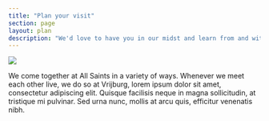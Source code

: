 ```yaml
---
title: "Plan your visit"
section: page
layout: plan
description: "We'd love to have you in our midst and learn from and with you"
---
```

![](https://images.unsplash.com/photo-1629141647408-fb1ab2ccb7ec?q=80&w=2940&auto=format&fit=crop&ixlib=rb-4.0.3&ixid=M3wxMjA3fDB8MHxwaG90by1wYWdlfHx8fGVufDB8fHx8fA%3D%3D)

We come together at All Saints in a variety of ways. Whenever we meet each other live, we do so at Vrijburg, lorem ipsum dolor sit amet, consectetur adipiscing elit. Quisque facilisis neque in magna sollicitudin, at tristique mi pulvinar. Sed urna nunc, mollis at arcu quis, efficitur venenatis nibh.